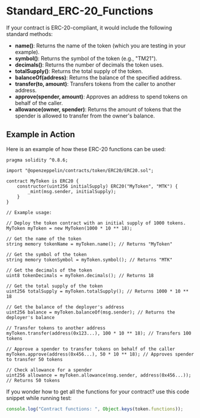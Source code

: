 # Standard_ERC-20_Functions

If your contract is ERC-20-compliant, it would include the following standard methods:

- **name()**: Returns the name of the token (which you are testing in your example).
- **symbol()**: Returns the symbol of the token (e.g., "TM21").
- **decimals()**: Returns the number of decimals the token uses.
- **totalSupply()**: Returns the total supply of the token.
- **balanceOf(address)**: Returns the balance of the specified address.
- **transfer(to, amount)**: Transfers tokens from the caller to another address.
- **approve(spender, amount)**: Approves an address to spend tokens on behalf of the caller.
- **allowance(owner, spender)**: Returns the amount of tokens that the spender is allowed to transfer from the owner's balance.

## Example in Action

Here is an example of how these ERC-20 functions can be used:

```solidity
pragma solidity ^0.8.6;

import "@openzeppelin/contracts/token/ERC20/ERC20.sol";

contract MyToken is ERC20 {
    constructor(uint256 initialSupply) ERC20("MyToken", "MTK") {
        _mint(msg.sender, initialSupply);
    }
}

// Example usage:

// Deploy the token contract with an initial supply of 1000 tokens.
MyToken myToken = new MyToken(1000 * 10 ** 18);

// Get the name of the token
string memory tokenName = myToken.name(); // Returns "MyToken"

// Get the symbol of the token
string memory tokenSymbol = myToken.symbol(); // Returns "MTK"

// Get the decimals of the token
uint8 tokenDecimals = myToken.decimals(); // Returns 18

// Get the total supply of the token
uint256 totalSupply = myToken.totalSupply(); // Returns 1000 * 10 ** 18

// Get the balance of the deployer's address
uint256 balance = myToken.balanceOf(msg.sender); // Returns the deployer's balance

// Transfer tokens to another address
myToken.transfer(address(0x123...), 100 * 10 ** 18); // Transfers 100 tokens

// Approve a spender to transfer tokens on behalf of the caller
myToken.approve(address(0x456...), 50 * 10 ** 18); // Approves spender to transfer 50 tokens

// Check allowance for a spender
uint256 allowance = myToken.allowance(msg.sender, address(0x456...)); // Returns 50 tokens
```
If you wonder how to get all the functions for your contract? use this code snippet while running test:

```javascript
console.log("Contract functions: ", Object.keys(token.functions));
```
